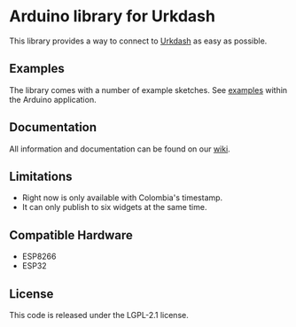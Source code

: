 # Arduino library for Urkdash

This library provides a way to connect to [Urkdash](https://urkdash.com) as easy as possible.

## Examples

The library comes with a number of example sketches. See [examples](https://github.com/Urkdash/urkdash-arduino/tree/master/examples)
within the Arduino application.

## Documentation

All information and documentation can be found on our [wiki](https://github.com/Urkdash/urkdash-arduino/wiki).

## Limitations

 - Right now is only available with Colombia's timestamp.
 - It can only publish to six widgets at the same time.

## Compatible Hardware

 - ESP8266
 - ESP32

## License

This code is released under the LGPL-2.1 license.

